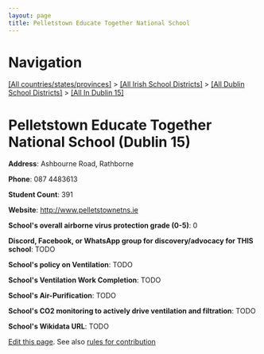 ```yaml
---
layout: page
title: Pelletstown Educate Together National School
---
```

# Navigation

[[All countries/states/provinces]](../../../..) > [[All Irish School Districts]](../../..) > [[All Dublin School Districts]](../..) > [[All In Dublin 15]](..)

# Pelletstown Educate Together National School (Dublin 15)

**Address**: Ashbourne Road, Rathborne

**Phone**: 087 4483613

**Student Count**: 391

**Website**: <http://www.pelletstownetns.ie>

**School's overall airborne virus protection grade (0-5)**: 0

**Discord, Facebook, or WhatsApp group for discovery/advocacy for THIS school**: TODO

**School's policy on Ventilation**: TODO

**School's Ventilation Work Completion**: TODO

**School's Air-Purification**: TODO

**School's CO2 monitoring to actively drive ventilation and filtration**: TODO

**School's Wikidata URL**: TODO


[Edit this page](https://github.com/ventilate-schools/Ireland/edit/main/./Dublin_15/Pelletstown_Educate_Together_National_School.md). See also [rules for contribution](../../../contribution-rules/)
